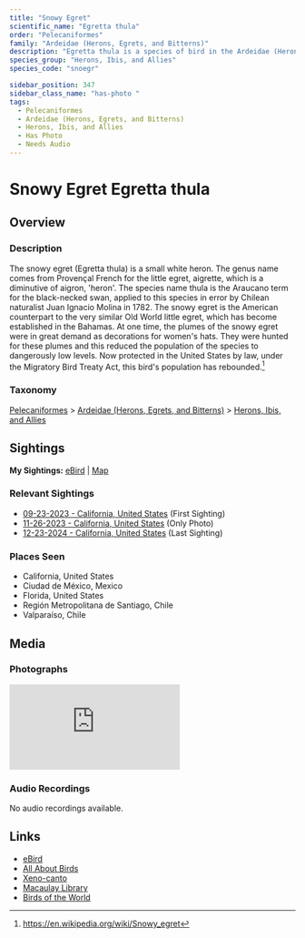 ```yaml
---
title: "Snowy Egret"
scientific_name: "Egretta thula"
order: "Pelecaniformes"
family: "Ardeidae (Herons, Egrets, and Bitterns)"
description: "Egretta thula is a species of bird in the Ardeidae (Herons, Egrets, and Bitterns) family. It has been observed 41 times. It has been photographed."
species_group: "Herons, Ibis, and Allies"
species_code: "snoegr"

sidebar_position: 347
sidebar_class_name: "has-photo "
tags: 
  - Pelecaniformes
  - Ardeidae (Herons, Egrets, and Bitterns)
  - Herons, Ibis, and Allies
  - Has Photo
  - Needs Audio
---
```


# Snowy Egret <span className='sci_name'>Egretta thula</span>

## Overview

### Description
The snowy egret (Egretta thula) is a small white heron. The genus name comes from Provençal French for the little egret, aigrette, which is a diminutive of aigron, 'heron'. The species name thula is the Araucano term for the black-necked swan, applied to this species in error by Chilean naturalist Juan Ignacio Molina in 1782.
The snowy egret is the American counterpart to the very similar Old World little egret, which has become established in the Bahamas. At one time, the plumes of the snowy egret were in great demand as decorations for women's hats. They were hunted for these plumes and this reduced the population of the species to dangerously low levels. Now protected in the United States by law, under the Migratory Bird Treaty Act, this bird's population has rebounded.[^1]

[^1]: https://en.wikipedia.org/wiki/Snowy_egret

### Taxonomy
[Pelecaniformes](/tags/pelecaniformes) > [Ardeidae (Herons, Egrets, and Bitterns)](/tags/ardeidae-herons-egrets-and-bitterns) > [Herons, Ibis, and Allies](/tags/herons-ibis-and-allies)


## Sightings

**My Sightings:** [eBird](https://ebird.org/lifelist?r=world&time=life&spp=snoegr) | [Map](/map?species_code=snoegr)

### Relevant Sightings

* [09-23-2023 - California, United States](https://ebird.org/checklist/S150584251) (First Sighting)
* [11-26-2023 - California, United States](https://ebird.org/checklist/S155251280) (Only Photo)
* [12-23-2024 - California, United States](https://ebird.org/checklist/S206318000) (Last Sighting)

### Places Seen

* California, United States
* Ciudad de México, Mexico
* Florida, United States
* Región Metropolitana de Santiago, Chile
* Valparaíso, Chile



## Media
### Photographs
<iframe className="photo_iframe horizontal" src="https://macaulaylibrary.org/asset/627869446/embed" frameBorder="0" allowFullScreen></iframe>

### Audio Recordings
No audio recordings available.

## Links
* [eBird](https://ebird.org/species/snoegr) 
* [All About Birds](https://www.allaboutbirds.org/guide/snoegr) 
* [Xeno-canto](https://www.xeno-canto.org/species/egretta-thula) 
* [Macaulay Library](https://search.macaulaylibrary.org/catalog?taxonCode=snoegr&sort=rating_rank_desc)
* [Birds of the World](https://birdsoftheworld.org/bow/species/snoegr)
